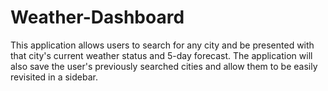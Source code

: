 # Weather-Dashboard

This application allows users to search for any city and be presented with that city's current weather status and 5-day forecast. The application will also save the user's previously searched cities and allow them to be easily revisited in a sidebar.